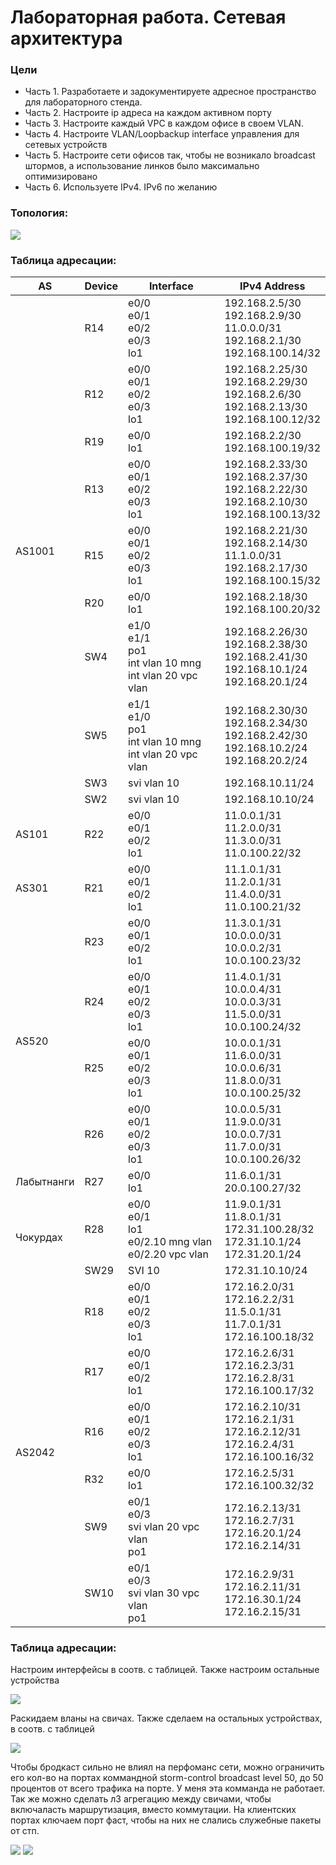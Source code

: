 #  Лабораторная работа. Сетевая архитектура


###  Цели

+ Часть 1. Разработаете и задокументируете адресное пространство для  лабораторного стенда.
+ Часть 2. Настроите ip адреса на каждом активном порту
+ Часть 3. Настроите каждый VPC в каждом офисе в своем VLAN.
+ Часть 4. Настроите VLAN/Loopbackup interface управления для сетевых устройств
+ Часть 5. Настроите сети офисов так, чтобы не возникало broadcast штормов, а использование линков было максимально оптимизировано
+ Часть 6. Используете IPv4. IPv6 по желанию







### Топология:

![](./imgs/tp.png)


### Таблица адресации:


<table><thead>
  <tr>
    <th>AS</th>
    <th>Device</th>
    <th>Interface</th>
    <th>IPv4 Address</th>
  </tr></thead>
<tbody>
  <tr>
    <td rowspan="10">AS1001</td>
    <td>R14</td>
    <td>e0/0<br>e0/1<br>e0/2<br>e0/3<br>lo1</td>
    <td>192.168.2.5/30<br>192.168.2.9/30<br>11.0.0.0/31<br>192.168.2.1/30<br>192.168.100.14/32</td>
  </tr>
  <tr>
    <td>R12</td>
    <td>e0/0<br>e0/1<br>e0/2<br>e0/3<br>lo1</td>
    <td>192.168.2.25/30<br>192.168.2.29/30<br>192.168.2.6/30<br>192.168.2.13/30<br>192.168.100.12/32</td>
  </tr>
  <tr>
    <td>R19</td>
    <td>e0/0<br>lo1</td>
    <td>192.168.2.2/30<br>192.168.100.19/32</td>
  </tr>
  <tr>
    <td>R13</td>
    <td>e0/0<br>e0/1<br>e0/2<br>e0/3<br>lo1</td>
    <td>192.168.2.33/30<br>192.168.2.37/30<br>192.168.2.22/30<br>192.168.2.10/30<br>192.168.100.13/32</td>
  </tr>
  <tr>
    <td>R15</td>
    <td>e0/0<br>e0/1<br>e0/2<br>e0/3<br>lo1</td>
    <td>192.168.2.21/30<br>192.168.2.14/30<br>11.1.0.0/31<br>192.168.2.17/30<br>192.168.100.15/32</td>
  </tr>
  <tr>
    <td>R20</td>
    <td>e0/0<br>lo1</td>
    <td>192.168.2.18/30<br>192.168.100.20/32</td>
  </tr>
  <tr>
    <td>SW4</td>
    <td>e1/0<br>e1/1<br>po1<br>int vlan 10 mng<br>int vlan 20 vpc vlan</td>
    <td>192.168.2.26/30<br>192.168.2.38/30<br>192.168.2.41/30<br>192.168.10.1/24<br>192.168.20.1/24</td>
  </tr>
  <tr>
    <td>SW5</td>
    <td>e1/1<br>e1/0<br>po1<br>int vlan 10 mng<br>int vlan 20 vpc vlan</td>
    <td>192.168.2.30/30<br>192.168.2.34/30<br>192.168.2.42/30<br>192.168.10.2/24<br>192.168.20.2/24</td>
  </tr>
  <tr>
    <td>SW3</td>
    <td>svi vlan 10</td>
    <td>192.168.10.11/24</td>
  </tr>
  <tr>
    <td>SW2</td>
    <td>svi vlan 10</td>
    <td>192.168.10.10/24</td>
  </tr>
  <tr>
    <td>AS101</td>
    <td>R22</td>
    <td>e0/0<br>e0/1<br>e0/2<br>lo1</td>
    <td>11.0.0.1/31<br>11.2.0.0/31<br>11.3.0.0/31<br>11.0.100.22/32</td>
  </tr>
  <tr>
    <td>AS301</td>
    <td>R21</td>
    <td>e0/0<br>e0/1<br>e0/2<br>lo1</td>
    <td>11.1.0.1/31<br>11.2.0.1/31<br>11.4.0.0/31<br>11.0.100.21/32</td>
  </tr>
  <tr>
    <td rowspan="4">AS520</td>
    <td>R23</td>
    <td>e0/0<br>e0/1<br>e0/2<br>lo1</td>
    <td>11.3.0.1/31<br>10.0.0.0/31<br>10.0.0.2/31<br>10.0.100.23/32</td>
  </tr>
  <tr>
    <td>R24</td>
    <td>e0/0<br>e0/1<br>e0/2<br>e0/3<br>lo1</td>
    <td>11.4.0.1/31<br>10.0.0.4/31<br>10.0.0.3/31<br>11.5.0.0/31<br>10.0.100.24/32</td>
  </tr>
  <tr>
    <td>R25</td>
    <td>e0/0<br>e0/1<br>e0/2<br>e0/3<br>lo1</td>
    <td>10.0.0.1/31<br>11.6.0.0/31<br>10.0.0.6/31<br>11.8.0.0/31<br>10.0.100.25/32</td>
  </tr>
  <tr>
    <td>R26</td>
    <td>e0/0<br>e0/1<br>e0/2<br>e0/3<br>lo1</td>
    <td>10.0.0.5/31<br>11.9.0.0/31<br>10.0.0.7/31<br>11.7.0.0/31<br>10.0.100.26/32</td>
  </tr>
  <tr>
    <td>Лабытнанги</td>
    <td>R27</td>
    <td>e0/0<br>lo1</td>
    <td>11.6.0.1/31<br>20.0.100.27/32</td>
  </tr>
  <tr>
    <td rowspan="2">Чокурдах</td>
    <td>R28</td>
    <td>e0/0<br>e0/1<br>lo1<br>e0/2.10 mng vlan<br>e0/2.20 vpc vlan</td>
    <td>11.9.0.1/31<br>11.8.0.1/31<br>172.31.100.28/32<br>172.31.10.1/24<br>172.31.20.1/24</td>
  </tr>
  <tr>
    <td>SW29</td>
    <td>SVI 10</td>
    <td>172.31.10.10/24</td>
  </tr>
  <tr>
    <td rowspan="6">AS2042</td>
    <td>R18</td>
    <td>e0/0<br>e0/1<br>e0/2<br>e0/3<br>lo1</td>
    <td>172.16.2.0/31<br>172.16.2.2/31<br>11.5.0.1/31<br>11.7.0.1/31<br>172.16.100.18/32</td>
  </tr>
  <tr>
    <td>R17</td>
    <td>e0/0<br>e0/1<br>e0/2<br>lo1</td>
    <td>172.16.2.6/31<br>172.16.2.3/31<br>172.16.2.8/31<br>172.16.100.17/32</td>
  </tr>
  <tr>
    <td>R16</td>
    <td>e0/0<br>e0/1<br>e0/2<br>e0/3<br>lo1</td>
    <td>172.16.2.10/31<br>172.16.2.1/31<br>172.16.2.12/31<br>172.16.2.4/31<br>172.16.100.16/32</td>
  </tr>
  <tr>
    <td>R32</td>
    <td>e0/0<br>lo1</td>
    <td>172.16.2.5/31<br>172.16.100.32/32</td>
  </tr>
  <tr>
    <td>SW9</td>
    <td>e0/1<br>e0/3<br>svi vlan 20 vpc vlan<br>po1</td>
    <td>172.16.2.13/31<br>172.16.2.7/31<br>172.16.20.1/24<br>172.16.2.14/31</td>
  </tr>
  <tr>
    <td>SW10</td>
    <td>e0/1<br>e0/3<br>svi vlan 30 vpc vlan<br>po1</td>
    <td>172.16.2.9/31<br>172.16.2.11/31<br>172.16.30.1/24<br>172.16.2.15/31</td>
  </tr>
</tbody></table>


### Таблица адресации:


Настроим интерфейсы в соотв. с таблицей. Также настроим остальные устройства 


![](./imgs/1.png) 

Раскидаем вланы на свичах. Также сделаем на остальных устройствах, в соотв. с таблицей

![](./imgs/2.png) 



Чтобы бродкаст сильно не влиял на перфоманс сети, можно ограничить его кол-во на портах коммандной storm-control broadcast level 50, до 50 процентов от всего трафика на порте. У меня эта комманда не работает. Так же можно сделать л3 агрегацию между свичами, чтобы включаласть маршрутизация, вместо коммутации. На клиентских портах ключаем порт фаст, чтобы на них не слались служебные пакеты от стп.

![](./imgs/3.png) 
![](./imgs/4.png)







